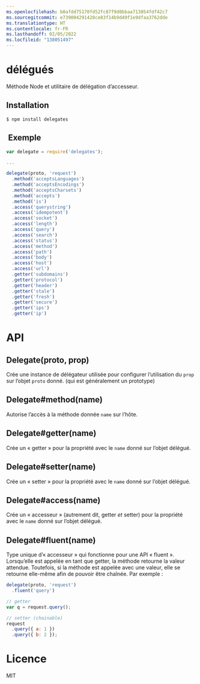 ```yaml
---
ms.openlocfilehash: b0afdd75170fd52fc87f9d0bbaa713054fdf42c7
ms.sourcegitcommit: e739004291428ce83f14b9d49f1e9dfaa3762dde
ms.translationtype: HT
ms.contentlocale: fr-FR
ms.lasthandoff: 02/05/2022
ms.locfileid: "138051497"
---
```


# <a name="delegates"></a>délégués

  Méthode Node et utilitaire de délégation d’accesseur.

## <a name="installation"></a>Installation

```
$ npm install delegates
```

## <a name="example"></a> Exemple

```js
var delegate = require('delegates');

...

delegate(proto, 'request')
  .method('acceptsLanguages')
  .method('acceptsEncodings')
  .method('acceptsCharsets')
  .method('accepts')
  .method('is')
  .access('querystring')
  .access('idempotent')
  .access('socket')
  .access('length')
  .access('query')
  .access('search')
  .access('status')
  .access('method')
  .access('path')
  .access('body')
  .access('host')
  .access('url')
  .getter('subdomains')
  .getter('protocol')
  .getter('header')
  .getter('stale')
  .getter('fresh')
  .getter('secure')
  .getter('ips')
  .getter('ip')
```

# <a name="api"></a>API

## <a name="delegateproto-prop"></a>Delegate(proto, prop)

Crée une instance de délégateur utilisée pour configurer l’utilisation du `prop` sur l’objet `proto` donné. (qui est généralement un prototype)

## <a name="delegatemethodname"></a>Delegate#method(name)

Autorise l’accès à la méthode donnée `name` sur l’hôte.

## <a name="delegategettername"></a>Delegate#getter(name)

Crée un « getter » pour la propriété avec le `name` donné sur l’objet délégué.

## <a name="delegatesettername"></a>Delegate#setter(name)

Crée un « setter » pour la propriété avec le `name` donné sur l’objet délégué.

## <a name="delegateaccessname"></a>Delegate#access(name)

Crée un « accesseur » (autrement dit, getter *et* setter) pour la propriété avec le `name` donné sur l’objet délégué.

## <a name="delegatefluentname"></a>Delegate#fluent(name)

Type unique d’« accesseur » qui fonctionne pour une API « fluent ». Lorsqu’elle est appelée en tant que getter, la méthode retourne la valeur attendue. Toutefois, si la méthode est appelée avec une valeur, elle se retourne elle-même afin de pouvoir être chaînée. Par exemple :

```js
delegate(proto, 'request')
  .fluent('query')

// getter
var q = request.query();

// setter (chainable)
request
  .query({ a: 1 })
  .query({ b: 2 });
```

# <a name="license"></a>Licence

  MIT
